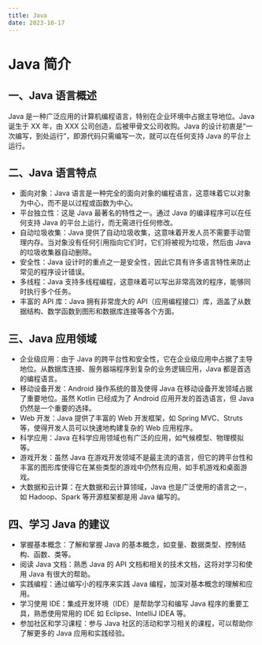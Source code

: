 ```yaml
---
title: Java
date: 2023-10-17
---
```


# Java 简介

## 一、Java 语言概述

Java 是一种广泛应用的计算机编程语言，特别在企业环境中占据主导地位。Java 诞生于 XX 年，由 XXX 公司创造，后被甲骨文公司收购。Java 的设计初衷是“一次编写，到处运行”，即源代码只需编写一次，就可以在任何支持 Java 的平台上运行。

## 二、Java 语言特点

- 面向对象：Java 语言是一种完全的面向对象的编程语言，这意味着它以对象为中心，而不是以过程或函数为中心。
- 平台独立性：这是 Java 最著名的特性之一。通过 Java 的编译程序可以在任何支持 Java 的平台上运行，而无需进行任何修改。
- 自动垃圾收集：Java 提供了自动垃圾收集，这意味着开发人员不需要手动管理内存。当对象没有任何引用指向它们时，它们将被视为垃圾，然后由 Java 的垃圾收集器自动删除。
- 安全性：Java 设计时的重点之一是安全性，因此它具有许多语言特性来防止常见的程序设计错误。
- 多线程：Java 支持多线程编程，这意味着可以写出非常高效的程序，能够同时执行多个任务。
- 丰富的 API 库：Java 拥有非常庞大的 API（应用编程接口）库，涵盖了从数据结构、数学函数到图形和数据库连接等各个方面。
## 三、Java 应用领域

- 企业级应用：由于 Java 的跨平台性和安全性，它在企业级应用中占据了主导地位。从数据库连接、服务器端程序到复杂的业务逻辑应用，Java 都是首选的编程语言。
- 移动设备开发：Android 操作系统的普及使得 Java 在移动设备开发领域占据了重要地位。虽然 Kotlin 已经成为了 Android 应用开发的首选语言，但 Java 仍然是一个重要的选择。
- Web 开发：Java 提供了丰富的 Web 开发框架，如 Spring MVC、Struts 等，使得开发人员可以快速地构建复杂的 Web 应用程序。
- 科学应用：Java 在科学应用领域也有广泛的应用，如气候模型、物理模拟等。
- 游戏开发：虽然 Java 在游戏开发领域不是最主流的语言，但它的跨平台性和丰富的图形库使得它在某些类型的游戏中仍然有应用，如手机游戏和桌面游戏。
- 大数据和云计算：在大数据和云计算领域，Java 也是广泛使用的语言之一，如 Hadoop、Spark 等开源框架都是用 Java 编写的。

## 四、学习 Java 的建议

- 掌握基本概念：了解和掌握 Java 的基本概念，如变量、数据类型、控制结构、函数、类等。
- 阅读 Java 文档：熟悉 Java 的 API 文档和相关的技术文档，这将对学习和使用 Java 有很大的帮助。
- 实践编程：通过编写小的程序来实践 Java 编程，加深对基本概念的理解和应用。
- 学习使用 IDE：集成开发环境（IDE）是帮助学习和编写 Java 程序的重要工具，熟悉使用常用的 IDE 如 Eclipse、IntelliJ IDEA 等。
- 参加社区和学习课程：参与 Java 社区的活动和学习相关的课程，可以帮助你了解更多的 Java 应用和实践经验。

